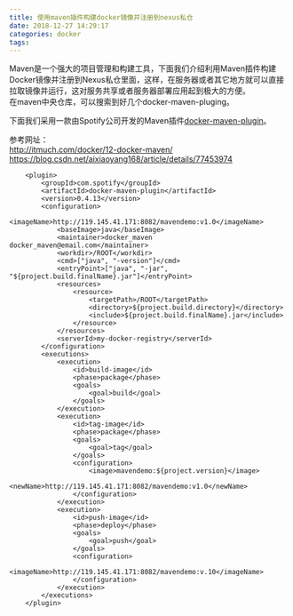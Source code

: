 ```yaml
---
title: 使用maven插件构建docker镜像并注册到nexus私仓
date: 2018-12-27 14:29:17
categories: docker
tags:
---
```


Maven是一个强大的项目管理和构建工具，下面我们介绍利用Maven插件构建Docker镜像并注册到Nexus私仓里面，这样，在服务器或者其它地方就可以直接拉取镜像并运行，这对服务共享或者服务器部署应用起到极大的方便。      
在maven中央仓库，可以搜索到好几个docker-maven-pluging。

下面我们采用一款由Spotify公司开发的Maven插件[docker-maven-plugin](https://github.com/spotify/docker-maven-plugin)。

参考网址：   
http://itmuch.com/docker/12-docker-maven/   
https://blog.csdn.net/aixiaoyang168/article/details/77453974




        <plugin>
            <groupId>com.spotify</groupId>
            <artifactId>docker-maven-plugin</artifactId>
            <version>0.4.13</version>
            <configuration>
                <imageName>http://119.145.41.171:8082/mavendemo:v1.0</imageName>
                <baseImage>java</baseImage>
                <maintainer>docker_maven docker_maven@email.com</maintainer>
                <workdir>/ROOT</workdir>
                <cmd>["java", "-version"]</cmd>
                <entryPoint>["java", "-jar", "${project.build.finalName}.jar"]</entryPoint>
                <resources>
                    <resource>
                        <targetPath>/ROOT</targetPath>
                        <directory>${project.build.directory}</directory>
                        <include>${project.build.finalName}.jar</include>
                    </resource>
                </resources>
                <serverId>my-docker-registry</serverId>
            </configuration>
            <executions>
                <execution>
                    <id>build-image</id>
                    <phase>package</phase>
                    <goals>
                        <goal>build</goal>
                    </goals>
                </execution>
                <execution>
                    <id>tag-image</id>
                    <phase>package</phase>
                    <goals>
                        <goal>tag</goal>
                    </goals>
                    <configuration>
                        <image>mavendemo:${project.version}</image>
                        <newName>http://119.145.41.171:8082/mavendemo:v1.0</newName>
                    </configuration>
                </execution>
                <execution>
                    <id>push-image</id>
                    <phase>deploy</phase>
                    <goals>
                        <goal>push</goal>
                    </goals>
                    <configuration>
                        <imageName>http://119.145.41.171:8082/mavendemo:v.10</imageName>
                    </configuration>
                </execution>
            </executions>
        </plugin>